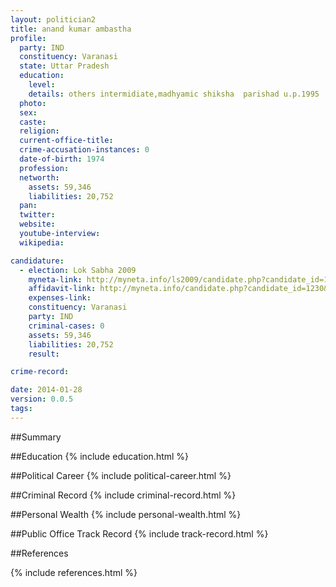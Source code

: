 ```yaml
---
layout: politician2
title: anand kumar ambastha
profile: 
  party: IND
  constituency: Varanasi
  state: Uttar Pradesh
  education: 
    level: 
    details: others intermidiate,madhyamic shiksha  parishad u.p.1995
  photo: 
  sex: 
  caste: 
  religion: 
  current-office-title: 
  crime-accusation-instances: 0
  date-of-birth: 1974
  profession: 
  networth: 
    assets: 59,346
    liabilities: 20,752
  pan: 
  twitter: 
  website: 
  youtube-interview: 
  wikipedia: 

candidature: 
  - election: Lok Sabha 2009
    myneta-link: http://myneta.info/ls2009/candidate.php?candidate_id=1230
    affidavit-link: http://myneta.info/candidate.php?candidate_id=1230&scan=original
    expenses-link: 
    constituency: Varanasi 
    party: IND
    criminal-cases: 0
    assets: 59,346
    liabilities: 20,752
    result:  

crime-record: 

date: 2014-01-28
version: 0.0.5
tags: 
---
```

##Summary


##Education
{% include education.html %}


##Political Career
{% include political-career.html %}


##Criminal Record
{% include criminal-record.html %}


##Personal Wealth
{% include personal-wealth.html %}


##Public Office Track Record
{% include track-record.html %}


##References


{% include references.html %}